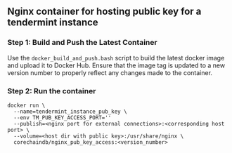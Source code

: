 <!---
Copyright © 2020 Interplanetary Database Association e.V.,
corechaindb and IPDB software contributors.
SPDX-License-Identifier: (Apache-2.0 AND CC-BY-4.0)
Code is Apache-2.0 and docs are CC-BY-4.0
--->

## Nginx container for hosting public key for a tendermint instance


### Step 1: Build and Push the Latest Container
Use the `docker_build_and_push.bash` script to build the latest docker image
and upload it to Docker Hub.
Ensure that the image tag is updated to a new version number to properly
reflect any changes made to the container.

### Step 2: Run the container

```
docker run \
  --name=tendermint_instance_pub_key \
  --env TM_PUB_KEY_ACCESS_PORT=''
  --publish=<nginx port for external connections>:<corresponding host port> \
  --volume=<host dir with public key>:/usr/share/nginx \
  corechaindb/nginx_pub_key_access:<version_number>
```
